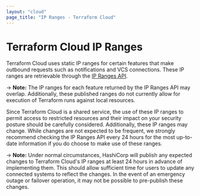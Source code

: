 ```yaml
---
layout: "cloud"
page_title: "IP Ranges - Terraform Cloud"
---
```


# Terraform Cloud IP Ranges

Terraform Cloud uses static IP ranges for certain features that make outbound requests such as notifications and VCS connections. These IP ranges are retrievable through the [IP Ranges API](../api/ip-ranges.html).

-> **Note:** The IP ranges for each feature returned by the IP Ranges API may overlap. Additionally, these published ranges do not currently allow for execution of Terraform runs against local resources.

Since Terraform Cloud is a shared service, the use of these IP ranges to permit access to restricted resources and their impact on your security posture should be carefully considered. Additionally, these IP ranges may change. While changes are not expected to be frequent, we strongly recommend checking the IP Ranges API every 24 hours for the most up-to-date information if you do choose to make use of these ranges.

-> **Note:** Under normal circumstances, HashiCorp will publish any expected changes to Terraform Cloud's IP ranges at least 24 hours in advance of implementing them. This should allow sufficient time for users to update any connected systems to reflect the changes. In the event of an emergency outage or failover operation, it may not be possible to pre-publish these changes. 
